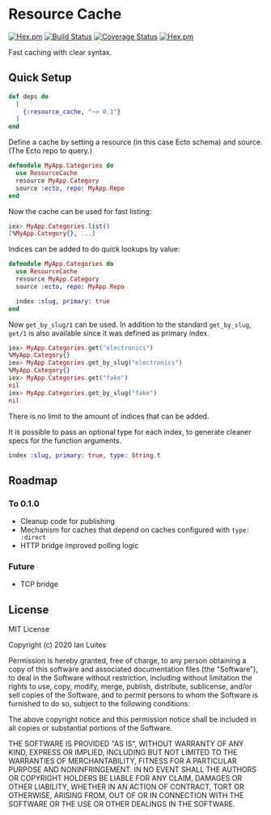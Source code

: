# Resource Cache

[![Hex.pm](https://img.shields.io/hexpm/v/resource_cache.svg "Hex")](https://hex.pm/packages/resource_cache)
[![Build Status](https://travis-ci.org/IanLuites/resource_cache.svg?branch=master)](https://travis-ci.org/IanLuites/resource_cache)
[![Coverage Status](https://coveralls.io/repos/github/IanLuites/resource_cache/badge.svg?branch=master)](https://coveralls.io/github/IanLuites/resource_cache?branch=master)
[![Hex.pm](https://img.shields.io/hexpm/l/resource_cache.svg "License")](LICENSE)

Fast caching with clear syntax.

## Quick Setup

```elixir
def deps do
  [
    {:resource_cache, "~> 0.1"}
  ]
end
```

Define a cache by setting a resource (in this case Ecto schema)
and source. (The Ecto repo to query.)
```elixir
defmodule MyApp.Categories do
  use ResourceCache
  resource MyApp.Category
  source :ecto, repo: MyApp.Repo
end
```

Now the cache can be used for fast listing:
```elixir
iex> MyApp.Categories.list()
[%MyApp.Category{}, ...]
```

Indices can be added to do quick lookups by value:
```elixir
defmodule MyApp.Categories do
  use ResourceCache
  resource MyApp.Category
  source :ecto, repo: MyApp.Repo

  index :slug, primary: true
end
```

Now `get_by_slug/1` can be used.
In addition to the standard `get_by_slug`,
`get/1` is also available since it was defined as primary index.

```elixir
iex> MyApp.Categories.get("electronics")
%MyApp.Category{}
iex> MyApp.Categories.get_by_slug("electronics")
%MyApp.Category{}
iex> MyApp.Categories.get("fake")
nil
iex> MyApp.Categories.get_by_slug("fake")
nil
```

There is no limit to the amount of indices that can be added.

It is possible to pass an optional type for each index,
to generate cleaner specs for the function arguments.

```elixir
index :slug, primary: true, type: String.t
```

## Roadmap

### To 0.1.0

- Cleanup code for publishing
- Mechanism for caches that depend on caches configured with `type: :direct`
- HTTP bridge improved polling logic

### Future

- TCP bridge

## License

MIT License

Copyright (c) 2020 Ian Luites

Permission is hereby granted, free of charge, to any person obtaining a copy
of this software and associated documentation files (the "Software"), to deal
in the Software without restriction, including without limitation the rights
to use, copy, modify, merge, publish, distribute, sublicense, and/or sell
copies of the Software, and to permit persons to whom the Software is
furnished to do so, subject to the following conditions:

The above copyright notice and this permission notice shall be included in all
copies or substantial portions of the Software.

THE SOFTWARE IS PROVIDED "AS IS", WITHOUT WARRANTY OF ANY KIND, EXPRESS OR
IMPLIED, INCLUDING BUT NOT LIMITED TO THE WARRANTIES OF MERCHANTABILITY,
FITNESS FOR A PARTICULAR PURPOSE AND NONINFRINGEMENT. IN NO EVENT SHALL THE
AUTHORS OR COPYRIGHT HOLDERS BE LIABLE FOR ANY CLAIM, DAMAGES OR OTHER
LIABILITY, WHETHER IN AN ACTION OF CONTRACT, TORT OR OTHERWISE, ARISING FROM,
OUT OF OR IN CONNECTION WITH THE SOFTWARE OR THE USE OR OTHER DEALINGS IN THE
SOFTWARE.
